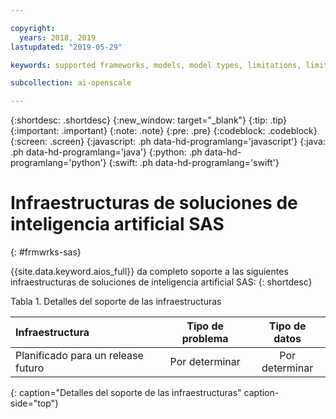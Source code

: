 ```yaml
---

copyright:
  years: 2018, 2019
lastupdated: "2019-05-29"

keywords: supported frameworks, models, model types, limitations, limits, spss, c&ds

subcollection: ai-openscale

---
```


{:shortdesc: .shortdesc}
{:new_window: target="_blank"}
{:tip: .tip}
{:important: .important}
{:note: .note}
{:pre: .pre}
{:codeblock: .codeblock}
{:screen: .screen}
{:javascript: .ph data-hd-programlang='javascript'}
{:java: .ph data-hd-programlang='java'}
{:python: .ph data-hd-programlang='python'}
{:swift: .ph data-hd-programlang='swift'}

# Infraestructuras de soluciones de inteligencia artificial SAS
{: #frmwrks-sas}

{{site.data.keyword.aios_full}} da completo soporte a las siguientes infraestructuras de soluciones de inteligencia artificial SAS:
{: shortdesc}


Tabla 1. Detalles del soporte de las infraestructuras

| Infraestructura | Tipo de problema | Tipo de datos |
|:---|:---:|:---:|
| Planificado para un release futuro | Por determinar | Por determinar |
{: caption="Detalles del soporte de las infraestructuras" caption-side="top"}



